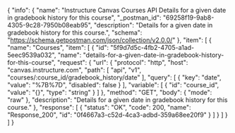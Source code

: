 {
  "info": {
    "name": "Instructure Canvas Courses API Details for a given date in gradebook history for this course",
    "_postman_id": "69258f19-9ab8-4305-9c28-7950b08eab95",
    "description": "Details for a given date in gradebook history for this course.",
    "schema": "https://schema.getpostman.com/json/collection/v2.0.0/"
  },
  "item": [
    {
      "name": "Courses",
      "item": [
        {
          "id": "5f9d7d5c-4fb2-4705-a1ad-5eec9539a032",
          "name": "details-for-a-given-date-in-gradebook-history-for-this-course",
          "request": {
            "url": {
              "protocol": "http",
              "host": "canvas.instructure.com",
              "path": [
                "api",
                "v1",
                "courses/:course_id/gradebook_history/date"
              ],
              "query": [
                {
                  "key": "date",
                  "value": "%7B%7D",
                  "disabled": false
                }
              ],
              "variable": [
                {
                  "id": "course_id",
                  "value": "{}",
                  "type": "string"
                }
              ]
            },
            "method": "GET",
            "body": {
              "mode": "raw"
            },
            "description": "Details for a given date in gradebook history for this course."
          },
          "response": [
            {
              "status": "OK",
              "code": 200,
              "name": "Response_200",
              "id": "0f4667a3-c52d-4ca3-adbd-359a68ee20f9"
            }
          ]
        }
      ]
    }
  ]
}